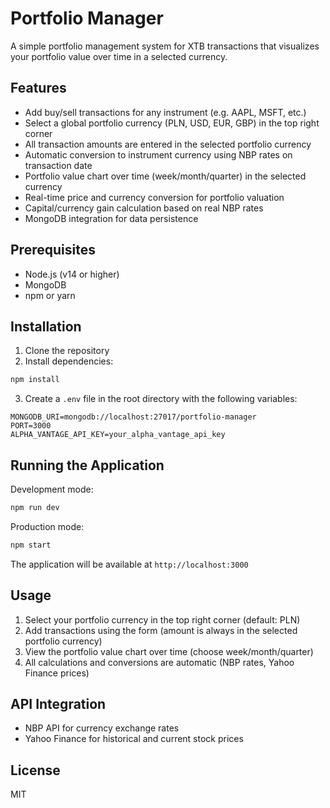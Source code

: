 # Portfolio Manager

A simple portfolio management system for XTB transactions that visualizes your portfolio value over time in a selected currency.

## Features

- Add buy/sell transactions for any instrument (e.g. AAPL, MSFT, etc.)
- Select a global portfolio currency (PLN, USD, EUR, GBP) in the top right corner
- All transaction amounts are entered in the selected portfolio currency
- Automatic conversion to instrument currency using NBP rates on transaction date
- Portfolio value chart over time (week/month/quarter) in the selected currency
- Real-time price and currency conversion for portfolio valuation
- Capital/currency gain calculation based on real NBP rates
- MongoDB integration for data persistence

## Prerequisites

- Node.js (v14 or higher)
- MongoDB
- npm or yarn

## Installation

1. Clone the repository
2. Install dependencies:
```bash
npm install
```

3. Create a `.env` file in the root directory with the following variables:
```
MONGODB_URI=mongodb://localhost:27017/portfolio-manager
PORT=3000
ALPHA_VANTAGE_API_KEY=your_alpha_vantage_api_key
```

## Running the Application

Development mode:
```bash
npm run dev
```

Production mode:
```bash
npm start
```

The application will be available at `http://localhost:3000`

## Usage

1. Select your portfolio currency in the top right corner (default: PLN)
2. Add transactions using the form (amount is always in the selected portfolio currency)
3. View the portfolio value chart over time (choose week/month/quarter)
4. All calculations and conversions are automatic (NBP rates, Yahoo Finance prices)

## API Integration

- NBP API for currency exchange rates
- Yahoo Finance for historical and current stock prices

## License

MIT 